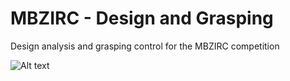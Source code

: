 # MBZIRC - Design and Grasping
 Design analysis and grasping control for the MBZIRC competition

![Alt text](https://github.com/abcamiletto/MBZIRC_grasping/blob/master/Videos/ezgif.com-resize%20(2).gif?raw=true)
